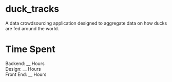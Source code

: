 # duck_tracks

A data crowdsourcing application designed to aggregate data on how ducks are fed around the world.

# Time Spent

Backend: \_\_ Hours <br/>
Design: \_\_ Hours <br/>
Front End: \_\_ Hours <br/>
